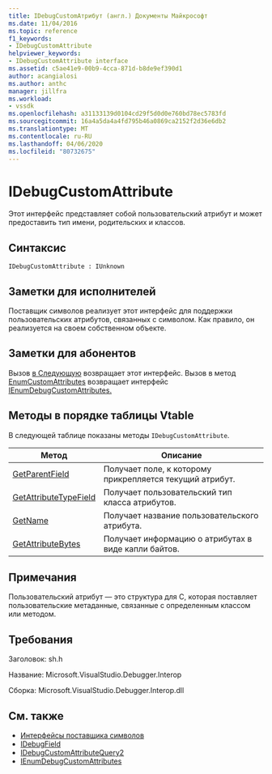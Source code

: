 ```yaml
---
title: IDebugCustomАтрибут (англ.) Документы Майкрософт
ms.date: 11/04/2016
ms.topic: reference
f1_keywords:
- IDebugCustomAttribute
helpviewer_keywords:
- IDebugCustomAttribute interface
ms.assetid: c5ae41e9-00b9-4cca-871d-b8de9ef390d1
author: acangialosi
ms.author: anthc
manager: jillfra
ms.workload:
- vssdk
ms.openlocfilehash: a31133139d0104cd29f5d0d0e760bd78ec5783fd
ms.sourcegitcommit: 16a4a5da4a4fd795b46a0869ca2152f2d36e6db2
ms.translationtype: MT
ms.contentlocale: ru-RU
ms.lasthandoff: 04/06/2020
ms.locfileid: "80732675"
---
```

# <a name="idebugcustomattribute"></a>IDebugCustomAttribute
Этот интерфейс представляет собой пользовательский атрибут и может предоставить тип имени, родительских и классов.

## <a name="syntax"></a>Синтаксис

```
IDebugCustomAttribute : IUnknown
```

## <a name="notes-for-implementers"></a>Заметки для исполнителей
 Поставщик символов реализует этот интерфейс для поддержки пользовательских атрибутов, связанных с символом. Как правило, он реализуется на своем собственном объекте.

## <a name="notes-for-callers"></a>Заметки для абонентов
 Вызов [в Следующую](../../../extensibility/debugger/reference/ienumdebugcustomattributes-next.md) возвращает этот интерфейс. Вызов в метод [EnumCustomAttributes](../../../extensibility/debugger/reference/idebugcustomattributequery2-enumcustomattributes.md) возвращает интерфейс [IEnumDebugCustomAttributes.](../../../extensibility/debugger/reference/ienumdebugcustomattributes.md)

## <a name="methods-in-vtable-order"></a>Методы в порядке таблицы Vtable
 В следующей таблице показаны методы `IDebugCustomAttribute`.

|Метод|Описание|
|------------|-----------------|
|[GetParentField](../../../extensibility/debugger/reference/idebugcustomattribute-getparentfield.md)|Получает поле, к которому прикрепляется текущий атрибут.|
|[GetAttributeTypeField](../../../extensibility/debugger/reference/idebugcustomattribute-getattributetypefield.md)|Получает пользовательский тип класса атрибутов.|
|[GetName](../../../extensibility/debugger/reference/idebugcustomattribute-getname.md)|Получает название пользовательского атрибута.|
|[GetAttributeBytes](../../../extensibility/debugger/reference/idebugcustomattribute-getattributebytes.md)|Получает информацию о атрибутах в виде капли байтов.|

## <a name="remarks"></a>Примечания
 Пользовательский атрибут — это структура для C, которая поставляет пользовательские метаданные, связанные с определенным классом или методом.

## <a name="requirements"></a>Требования
 Заголовок: sh.h

 Название: Microsoft.VisualStudio.Debugger.Interop

 Сборка: Microsoft.VisualStudio.Debugger.Interop.dll

## <a name="see-also"></a>См. также
- [Интерфейсы поставщика символов](../../../extensibility/debugger/reference/symbol-provider-interfaces.md)
- [IDebugField](../../../extensibility/debugger/reference/idebugfield.md)
- [IDebugCustomAttributeQuery2](../../../extensibility/debugger/reference/idebugcustomattributequery2.md)
- [IEnumDebugCustomAttributes](../../../extensibility/debugger/reference/ienumdebugcustomattributes.md)
